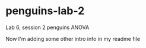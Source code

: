 # penguins-lab-2
Lab 6, session 2 penguins ANOVA

Now I'm adding some other intro info in my readme file

